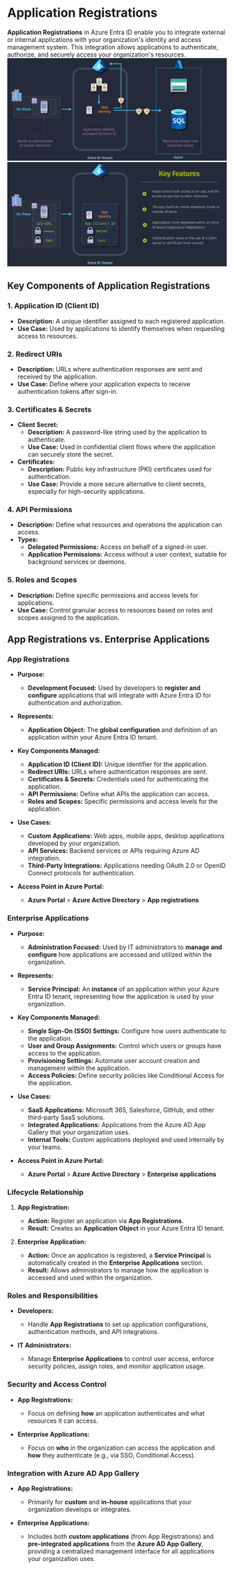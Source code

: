 # Application Registrations

**Application Registrations** in Azure Entra ID enable you to integrate external or internal applications with your organization's identity and access management system. This integration allows applications to authenticate, authorize, and securely access your organization's resources.
![Application Registration Diagram](images/app-identity.png)
![Application Registration](images/app-registration.png)

## **Key Components of Application Registrations**

### 1. **Application ID (Client ID)**

- **Description:** A unique identifier assigned to each registered application.
- **Use Case:** Used by applications to identify themselves when requesting access to resources.

### 2. **Redirect URIs**

- **Description:** URLs where authentication responses are sent and received by the application.
- **Use Case:** Define where your application expects to receive authentication tokens after sign-in.

### 3. **Certificates & Secrets**

- **Client Secret:**
  - **Description:** A password-like string used by the application to authenticate.
  - **Use Case:** Used in confidential client flows where the application can securely store the secret.
- **Certificates:**
  - **Description:** Public key infrastructure (PKI) certificates used for authentication.
  - **Use Case:** Provide a more secure alternative to client secrets, especially for high-security applications.

### 4. **API Permissions**

- **Description:** Define what resources and operations the application can access.
- **Types:**
  - **Delegated Permissions:** Access on behalf of a signed-in user.
  - **Application Permissions:** Access without a user context, suitable for background services or daemons.

### 5. **Roles and Scopes**

- **Description:** Define specific permissions and access levels for applications.
- **Use Case:** Control granular access to resources based on roles and scopes assigned to the application.

## **App Registrations vs. Enterprise Applications**

### **App Registrations**

- **Purpose:**

  - **Development Focused:** Used by developers to **register and configure** applications that will integrate with Azure Entra ID for authentication and authorization.

- **Represents:**

  - **Application Object:** The **global configuration** and definition of an application within your Azure Entra ID tenant.

- **Key Components Managed:**

  - **Application ID (Client ID):** Unique identifier for the application.
  - **Redirect URIs:** URLs where authentication responses are sent.
  - **Certificates & Secrets:** Credentials used for authenticating the application.
  - **API Permissions:** Define what APIs the application can access.
  - **Roles and Scopes:** Specific permissions and access levels for the application.

- **Use Cases:**

  - **Custom Applications:** Web apps, mobile apps, desktop applications developed by your organization.
  - **API Services:** Backend services or APIs requiring Azure AD integration.
  - **Third-Party Integrations:** Applications needing OAuth 2.0 or OpenID Connect protocols for authentication.

- **Access Point in Azure Portal:**
  - **Azure Portal** > **Azure Active Directory** > **App registrations**

### **Enterprise Applications**

- **Purpose:**

  - **Administration Focused:** Used by IT administrators to **manage and configure** how applications are accessed and utilized within the organization.

- **Represents:**

  - **Service Principal:** An **instance** of an application within your Azure Entra ID tenant, representing how the application is used by your organization.

- **Key Components Managed:**

  - **Single Sign-On (SSO) Settings:** Configure how users authenticate to the application.
  - **User and Group Assignments:** Control which users or groups have access to the application.
  - **Provisioning Settings:** Automate user account creation and management within the application.
  - **Access Policies:** Define security policies like Conditional Access for the application.

- **Use Cases:**

  - **SaaS Applications:** Microsoft 365, Salesforce, GitHub, and other third-party SaaS solutions.
  - **Integrated Applications:** Applications from the Azure AD App Gallery that your organization uses.
  - **Internal Tools:** Custom applications deployed and used internally by your teams.

- **Access Point in Azure Portal:**
  - **Azure Portal** > **Azure Active Directory** > **Enterprise applications**

### **Lifecycle Relationship**

1. **App Registration:**

   - **Action:** Register an application via **App Registrations**.
   - **Result:** Creates an **Application Object** in your Azure Entra ID tenant.

2. **Enterprise Application:**
   - **Action:** Once an application is registered, a **Service Principal** is automatically created in the **Enterprise Applications** section.
   - **Result:** Allows administrators to manage how the application is accessed and used within the organization.

### **Roles and Responsibilities**

- **Developers:**

  - Handle **App Registrations** to set up application configurations, authentication methods, and API integrations.

- **IT Administrators:**
  - Manage **Enterprise Applications** to control user access, enforce security policies, assign roles, and monitor application usage.

### **Security and Access Control**

- **App Registrations:**

  - Focus on defining **how** an application authenticates and what resources it can access.

- **Enterprise Applications:**
  - Focus on **who** in the organization can access the application and **how** they authenticate (e.g., via SSO, Conditional Access).

### **Integration with Azure AD App Gallery**

- **App Registrations:**

  - Primarily for **custom** and **in-house** applications that your organization develops or integrates.

- **Enterprise Applications:**
  - Includes both **custom applications** (from App Registrations) and **pre-integrated applications** from the **Azure AD App Gallery**, providing a centralized management interface for all applications your organization uses.
